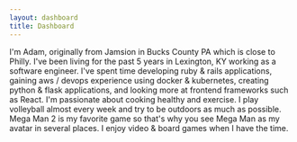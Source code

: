 ```yaml
---
layout: dashboard
title: Dashboard
---
```


I'm Adam, originally from Jamsion in Bucks County PA which is close to Philly.  I've been living for the past 5 years in Lexington, KY working as a software engineer.  I've spent time developing ruby & rails applications, gaining aws / devops experience using docker & kubernetes, creating python & flask applications, and looking more at frontend frameworks such as React.  I'm passionate about cooking healthy and exercise.  I play volleyball almost every week and try to be outdoors as much as possible.  Mega Man 2 is my favorite game so that's why you see Mega Man as my avatar in several places.  I enjoy video & board games when I have the time.
